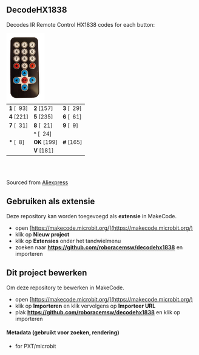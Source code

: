 ## DecodeHX1838
Decodes IR Remote Control HX1838 codes for each button:

<img src="./HX1838_nbg.png"  width="20%" height="20%" align="left" alt="HX1838 IR remote control"/>


|   |   |   |
|---|---|---|
| **1**  [&nbsp;&nbsp;93]| **2**  [157]| **3**  [&nbsp;&nbsp;29]|
| **4**  [221]| **5**  [235]| **6**  [&nbsp;&nbsp;61]|
| **7**  [&nbsp;&nbsp;31]| **8** [&nbsp;&nbsp;21]| **9**  [&nbsp;&nbsp;9]|
|      | **^** [&nbsp;&nbsp;24]|       |
| **\*** [&nbsp;&nbsp;8]|  **OK**  [199]| **#**  [165]|
|      | **V** [181]|       | 
<br clear="left"/>
<br/>

Sourced from <a href="https://nl.aliexpress.com/item/1005006463650651.html">Aliexpress</a> 

## Gebruiken als extensie

Deze repository kan worden toegevoegd als **extensie** in MakeCode.

* open [https://makecode.microbit.org/](https://makecode.microbit.org/)
* klik op **Nieuw project**
* klik op **Extensies** onder het tandwielmenu
* zoeken naar **https://github.com/roboracemsw/decodehx1838** en importeren

## Dit project bewerken

Om deze repository te bewerken in MakeCode.

* open [https://makecode.microbit.org/](https://makecode.microbit.org/)
* klik op **Importeren** en klik vervolgens op **Importeer URL**
* plak **https://github.com/roboracemsw/decodehx1838** en klik op importeren

#### Metadata (gebruikt voor zoeken, rendering)

* for PXT/microbit
<script src="https://makecode.com/gh-pages-embed.js"></script><script>makeCodeRender("{{ site.makecode.home_url }}", "{{ site.github.owner_name }}/{{ site.github.repository_name }}");</script>
